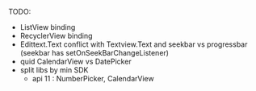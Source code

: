 ﻿TODO:
- ListView binding
- RecyclerView binding
- Edittext.Text conflict with Textview.Text
	and seekbar vs progressbar (seekbar has setOnSeekBarChangeListener)
- quid CalendarView vs DatePicker
- split libs by min SDK
	- api 11 : NumberPicker, CalendarView